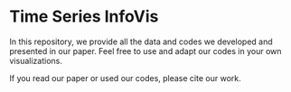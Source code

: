 # Time Series InfoVis

In this repository, we provide all the data and codes we developed and presented in our paper. 
Feel free to use and adapt our codes in your own visualizations. 

If you read our paper or used our codes, please cite our work.
